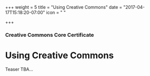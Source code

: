+++
weight = 5
title = "Using Creative Commons"
date = "2017-04-17T15:18:20-07:00"
icon = "<i class='fa fa-toggle-right'></i> "

+++

### Creative Commons Core Certificate

# Using Creative Commons

Teaser TBA...

